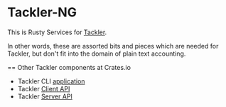 # Tackler-NG

This is Rusty Services for [Tackler](https://tackler.e257.fi/).

In other words, these are assorted bits and pieces which are needed 
for Tackler, but don't fit into the domain of plain text accounting.

== Other Tackler components at Crates.io

* Tackler CLI [application](https://crates.io/crates/tackler)
* Tackler [Client API](https://crates.io/crates/tackler-api)
* Tackler [Server API](https://crates.io/crates/tackler-core)
 
